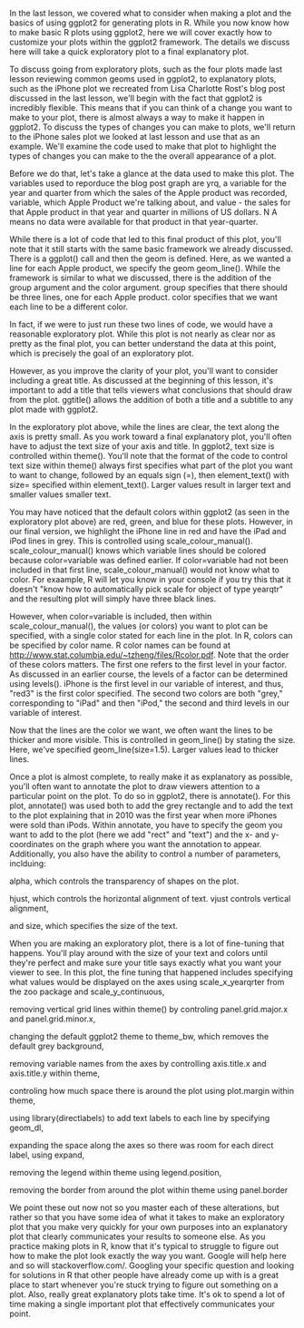 In the last lesson, we covered what to consider when making a plot and the basics of using ggplot2 for generating plots in R. While you now know how to make basic R plots using ggplot2, here we will cover exactly how to customize your plots within the ggplot2 framework. The details we discuss here will take a quick exploratory plot to a final explanatory plot.

To discuss going from exploratory plots, such as the four plots made last lesson reviewing common geoms used in ggplot2, to explanatory plots, such as the iPhone plot we recreated from Lisa Charlotte Rost's blog post discussed in the last lesson, we'll begin with the fact that ggplot2 is incredibly flexible. This means that if you can think of a change you want to make to your plot, there is almost always a way to make it happen in ggplot2. To discuss the types of changes you can make to plots, we'll return to the iPhone sales plot we looked at last lesson and use that as an example. We'll examine the code used to make that plot to highlight the types of changes you can make to the the overall appearance of a plot.  

Before we do that, let's take a glance at the data used to make this plot. The variables used to reporduce the blog post graph are yrq,  a variable for the year and quarter from which the sales of the Apple product was recorded, variable, which Apple Product we're talking about, and value - the sales for that Apple product in that year and quarter in millions of US dollars. N A means no data were available for that product in that year-quarter.

While there is a lot of code that led to this final product of this plot, you'll note that it still starts with the same basic framework we already discussed. There is a ggplot() call and then the geom is defined. Here, as we wanted a line for each Apple product, we specify the geom geom_line(). While the framework is similar to what we discussed, there is the addition of the group argument and the color argument. group specifies that there should be three lines, one for each Apple product. color specifies that we want each line to be a different color. 

In fact, if we were to just run these two lines of code, we would have a reasonable exploratory plot. While this plot is not nearly as clear nor as pretty as the final plot, you can better understand the data at this point, which is precisely the goal of an exploratory plot.

However, as you improve the clarity of your plot, you'll want to consider including a great title. As discussed at the beginning of this lesson, it's important to add a title that tells viewers what conclusions that should draw from the plot. ggtitle() allows the addition of both a title and a subtitle to any plot made with ggplot2. 

In the exploratory plot above, while the lines are clear, the text along the axis is pretty small. As you work toward a final explanatory plot, you'll often have to adjust the text size of your axis and title. In ggplot2, text size is controlled within theme(). You'll note that the format of the code to control text size within theme() always first specifies what part of the plot you want to want to change, followed by an equals sign (=), then element_text() with size= specified within element_text(). Larger values result in larger text and smaller values smaller text. 

You may have noticed that the default colors within ggplot2 (as seen in the exploratory plot above) are red, green, and blue for these plots. However, in our final version, we highlight the iPhone line in red and have the iPad and iPod lines in grey. This is controlled using scale_colour_manual(). scale_colour_manual() knows which variable lines should be colored because color=variable was defined earlier. If color=variable had not been included in that first line, scale_colour_manual() would not know what to color. For exaample, R will let you know in your console if you try this that it doesn't "know how to automatically pick scale for object of type yearqtr" and the resulting plot will simply have three black lines.   

However, when color=variable is included, then within scale_colour_manual(), the values (or colors) you want to plot can be specified, with a single color stated for each line in the plot. In R, colors can be specified by color name. R color names can be found at  http://www.stat.columbia.edu/~tzheng/files/Rcolor.pdf. Note that the order of these colors matters. The first one refers to the first level in your factor. As discussed in an earlier course, the levels of a factor can be determined using levels(). iPhone is the first level in our variable of interest, and thus, "red3" is the first color specified. The second two colors are both "grey," corresponding to "iPad" and then "iPod," the second and third levels in our variable of interest. 

Now that the lines are the color we want, we often want the lines to be thicker and more visible. This is controlled in geom_line() by stating the size. Here, we've specified geom_line(size=1.5).  Larger values lead to thicker lines.

Once a plot is almost complete, to really make it as explanatory as possible, you'll often want to annotate the plot to draw viewers attention to a particular point on the plot. To do so in ggplot2, there is annotate(). For this plot, annotate() was used both to add the grey rectangle and to add the text to the plot explaining that in 2010 was the first year when more iPhones were sold than iPods. Within annotate, you have to specify the geom you want to add to the plot (here we add "rect" and "text") and the x- and y-coordinates on the graph where you want the annotation to appear. Additionally, you also have the ability to control a number of parameters, inclduing:

alpha, which controls the transparency of shapes on the plot.

hjust, which controls the horizontal alignment of text. vjust controls vertical alignment,

and size, which specifies the size of the text.

When you are making an exploratory plot, there is a lot of fine-tuning that happens. You'll play around with the size of your text and colors until they're perfect and make sure your title says exactly what you want your viewer to see. In this plot, the fine tuning that happened includes specifying what values would be displayed on the axes using scale_x_yearqrter from the zoo package and scale_y_continuous,

removing vertical grid lines within theme() by controling panel.grid.major.x and panel.grid.minor.x,

changing the default ggplot2 theme to theme_bw, which removes the default grey background,

removing variable names from the axes by controlling axis.title.x and axis.title.y within theme, 

controling how much space there is around the plot using plot.margin within theme,

using library(directlabels) to add text labels to each line by specifying geom_dl,

expanding the space along the axes so there was room for each direct label, using expand,

removing the legend within theme using legend.position, 

removing the border from around the plot within theme using panel.border

We point these out now not so you master each of these alterations, but rather so that you have some idea of what it takes to make an exploratory plot that you make very quickly for your own purposes into an explanatory plot that clearly communicates your results to someone else. As you practice making plots in R, know that it's typical to struggle to figure out how to make the plot look exactly the way you want. Google will help here and so will stackoverflow.com/. Googling your specific question and looking for solutions in R that other people have already come up with is a great place to start whenever you're stuck trying to figure out something on a plot. Also, really great explanatory plots take time. It's ok to spend a lot of time making a single important plot that effectively communicates your point.  